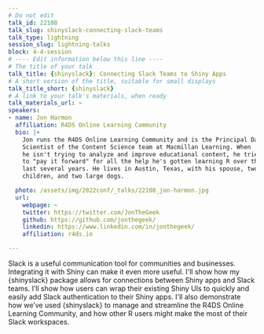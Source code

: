 ```yaml
---
# Do not edit
talk_id: 22108
talk_slug: shinyslack-connecting-slack-teams
talk_type: lightning
session_slug: lightning-talks
block: 4-4-session
# ---- Edit information below this line ----
# The title of your talk
talk_title: {shinyslack}: Connecting Slack Teams to Shiny Apps
# A short version of the title, suitable for small displays
talk_title_short: {shinyslack}
# A link to your talk's materials, when ready
talk_materials_url: ~
speakers:
- name: Jon Harmon
  affiliation: R4DS Online Learning Community
  bio: |+
    Jon runs the R4DS Online Learning Community and is the Principal Data
    Scientist of the Content Science team at Macmillan Learning. When
    he isn't trying to analyze and improve educational content, he tries
    to "pay it forward" for all the help he's gotten learning R over the
    last several years. He lives in Austin, Texas, with his spouse, two
    children, and two large dogs.

  photo: /assets/img/2022conf/_talks/22108_jon-harmon.jpg
  url:
    webpage: ~
    twitter: https://twitter.com/JonTheGeek
    github: https://github.com/jonthegeek/
    linkedin: https://www.linkedin.com/in/jonthegeek/
    affiliation: r4ds.io

---
```


<!-- ABSTRACT ----
Please write abstract below. You may use simple markdown (links, code style, bold, italics)
-->

Slack is a useful communication tool for communities and businesses. Integrating
it with Shiny can make it even more useful. I'll show how my {shinyslack}
package allows for connections between Shiny apps and Slack teams. I’ll show
how users can wrap their existing Shiny UIs to quickly and easily add Slack
authentication to their Shiny apps. I'll also demonstrate how we’ve used
{shinyslack} to manage and streamline the R4DS Online Learning Community, and
how other R users might make the most of their Slack workspaces.
